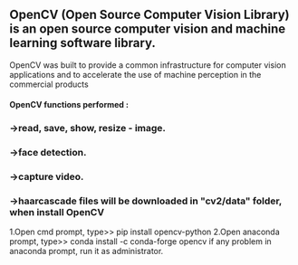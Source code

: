 ## OpenCV (Open Source Computer Vision Library) is an open source computer vision and machine learning software library. 
OpenCV was built to provide a common infrastructure for computer vision applications and to accelerate the use of machine perception in the commercial products

#### OpenCV functions performed : 
### ->read, save, show, resize - image.
### ->face detection.
### ->capture video.


### ->haarcascade files will be downloaded in  "cv2/data"  folder, when install OpenCV
1.Open cmd prompt,      type>> pip install opencv-python
2.Open anaconda prompt, type>> conda install -c conda-forge opencv
if any problem in anaconda prompt, run it as administrator. 
